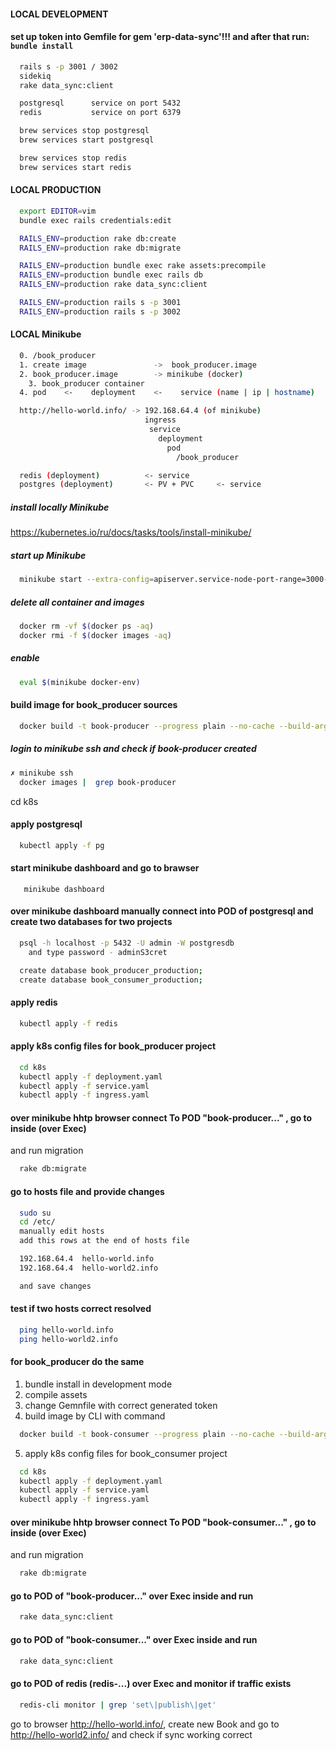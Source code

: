 #### LOCAL DEVELOPMENT
#### set up token into Gemfile for gem 'erp-data-sync'!!! and after that run: ```bundle install```

```sh
  rails s -p 3001 / 3002
  sidekiq
  rake data_sync:client
```

```sh
  postgresql      service on port 5432
  redis           service on port 6379
```

```sh
  brew services stop postgresql
  brew services start postgresql

  brew services stop redis
  brew services start redis
```

#### LOCAL PRODUCTION
```sh
  export EDITOR=vim
  bundle exec rails credentials:edit

  RAILS_ENV=production rake db:create
  RAILS_ENV=production rake db:migrate

  RAILS_ENV=production bundle exec rake assets:precompile
  RAILS_ENV=production bundle exec rails db
  RAILS_ENV=production rake data_sync:client

  RAILS_ENV=production rails s -p 3001
  RAILS_ENV=production rails s -p 3002
```

#### LOCAL Minikube 

```sh
  0. /book_producer 
  1. create image               ->  book_producer.image
  2. book_producer.image        -> minikube (docker)
    3. book_producer container 
  4. pod    <-    deployment    <-    service (name | ip | hostname)    <-    ingress
```

```sh
  http://hello-world.info/ -> 192.168.64.4 (of minikube)
                              ingress
                               service
                                 deployment
                                   pod
                                     /book_producer 
```

```sh
  redis (deployment)          <- service
  postgres (deployment)       <- PV + PVC     <- service
```

##### install locally Minikube
  https://kubernetes.io/ru/docs/tasks/tools/install-minikube/

##### start up Minikube
```sh
  minikube start --extra-config=apiserver.service-node-port-range=3000-32767 --ports=127.0.0.1:3000-32767:3000-32767
```

##### delete all container and images
```sh
  docker rm -vf $(docker ps -aq)
  docker rmi -f $(docker images -aq)
```

##### enable 
```sh
  eval $(minikube docker-env)
```

#### build image for book_producer sources 
```sh
  docker build -t book-producer --progress plain --no-cache --build-arg GITHUB_TOKEN=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 .
```

##### login to minikube ssh and check if book-producer created
```sh
✗ minikube ssh
  docker images |  grep book-producer
```

cd k8s
#### apply postgresql
```sh
  kubectl apply -f pg
```

#### start minikube dashboard and go to brawser
```
   minikube dashboard
```

#### over minikube dashboard manually connect into POD of postgresql and create two databases for two projects 
```sh
  psql -h localhost -p 5432 -U admin -W postgresdb
    and type password - adminS3cret

  create database book_producer_production;
  create database book_consumer_production;
```

#### apply redis
```sh
  kubectl apply -f redis
```

#### apply k8s config files for book_producer project
```sh
  cd k8s
  kubectl apply -f deployment.yaml
  kubectl apply -f service.yaml
  kubectl apply -f ingress.yaml
```

#### over minikube hhtp browser connect To POD "book-producer..." , go to inside (over Exec) 
and run migration 
```sh
  rake db:migrate
```

#### go to hosts file and provide changes
```sh
  sudo su
  cd /etc/
  manually edit hosts
  add this rows at the end of hosts file

  192.168.64.4  hello-world.info
  192.168.64.4  hello-world2.info

  and save changes
```

#### test if two hosts correct resolved
```sh
  ping hello-world.info
  ping hello-world2.info
```

#### for book_producer do the same
1. bundle install in development mode
2. compile assets
3. change Gemnfile with correct generated token
4. build image by CLI with command
```sh
  docker build -t book-consumer --progress plain --no-cache --build-arg GITHUB_TOKEN=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 .
```
5. apply k8s config files for book_consumer project
```sh
  cd k8s
  kubectl apply -f deployment.yaml
  kubectl apply -f service.yaml
  kubectl apply -f ingress.yaml
```

#### over minikube hhtp browser connect To POD "book-consumer..." , go to inside (over Exec) 
and run migration 
```sh
  rake db:migrate
```

#### go to POD of "book-producer..." over Exec inside and run
```sh
  rake data_sync:client
```

#### go to POD of "book-consumer..." over Exec inside and run
```sh
  rake data_sync:client
```

#### go to POD of redis (redis-...) over Exec and monitor if traffic exists 
```sh
  redis-cli monitor | grep 'set\|publish\|get'
```

go to browser http://hello-world.info/, create new Book 
and go to http://hello-world2.info/ and check if sync working correct
